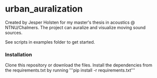 # urban_auralization
Created by Jesper Holsten for my master's thesis in acoustics @ NTNU/Chalmers. The project can auralize and visualize moving sound sources.

See scripts in examples folder to get started. 

### Installation
Clone this repository or download the files.
Install the dependencies from the requirements.txt by running
'''pip install -r requirements.txt'''
 


